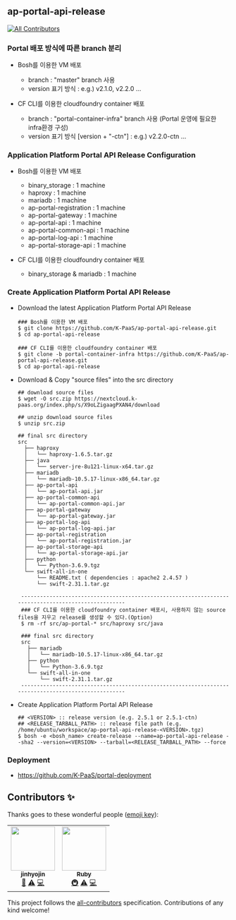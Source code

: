 ## ap-portal-api-release
<!-- ALL-CONTRIBUTORS-BADGE:START - Do not remove or modify this section -->
[![All Contributors](https://img.shields.io/badge/all_contributors-2-orange.svg?style=flat-square)](#contributors-)
<!-- ALL-CONTRIBUTORS-BADGE:END -->

### Portal 배포 방식에 따른 branch 분리
  - Bosh를 이용한 VM 배포
    - branch : "master" branch 사용
    - version 표기 방식 : e.g.) v2.1.0, v2.2.0 ...

  - CF CLI를 이용한 cloudfoundry container 배포
    - branch : "portal-container-infra" branch 사용 (Portal 운영에 필요한 infra환경 구성)
    - version 표기 방식 [version + "-ctn"] : e.g.) v2.2.0-ctn ...

### Application Platform Portal API Release Configuration
  - Bosh를 이용한 VM 배포
    - binary_storage : 1 machine
    - haproxy : 1 machine
    - mariadb : 1 machine
    - ap-portal-registration : 1 machine
    - ap-portal-gateway : 1 machine
    - ap-portal-api : 1 machine
    - ap-portal-common-api : 1 machine
    - ap-portal-log-api : 1 machine
    - ap-portal-storage-api : 1 machine

  - CF CLI를 이용한 cloudfoundry container 배포
    - binary_storage & mariadb : 1 machine

### Create Application Platform Portal API Release
  - Download the latest Application Platform Portal API Release
    ```
    ### Bosh를 이용한 VM 배포
    $ git clone https://github.com/K-PaaS/ap-portal-api-release.git
    $ cd ap-portal-api-release

    ### CF CLI를 이용한 cloudfoundry container 배포
    $ git clone -b portal-container-infra https://github.com/K-PaaS/ap-portal-api-release.git
    $ cd ap-portal-api-release
    ```

  - Download & Copy "source files" into the src directory
    ```
    ## download source files
    $ wget -O src.zip https://nextcloud.k-paas.org/index.php/s/X9oLZigaagPXAN4/download

    ## unzip download source files
    $ unzip src.zip

    ## final src directory
    src
      ├── haproxy
      │   └── haproxy-1.6.5.tar.gz
      ├── java
      │   └── server-jre-8u121-linux-x64.tar.gz
      ├── mariadb
      │   └── mariadb-10.5.17-linux-x86_64.tar.gz
      ├── ap-portal-api
      │   └── ap-portal-api.jar
      ├── ap-portal-common-api
      │   └── ap-portal-common-api.jar
      ├── ap-portal-gateway
      │   └── ap-portal-gateway.jar
      ├── ap-portal-log-api
      │   └── ap-portal-log-api.jar
      ├── ap-portal-registration
      │   └── ap-portal-registration.jar
      ├── ap-portal-storage-api
      │   └── ap-portal-storage-api.jar
      ├── python
      │   └── Python-3.6.9.tgz
      └── swift-all-in-one
          └── README.txt ( dependencies : apache2 2.4.57 )
          └── swift-2.31.1.tar.gz

     ----------------------------------------------------------------------------------------------------
     ### CF CLI를 이용한 cloudfoundry container 배포시, 사용하지 않는 source files을 지우고 release를 생성할 수 있다.(Option)
     $ rm -rf src/ap-portal-* src/haproxy src/java

     ### final src directory
     src
       ├── mariadb
       │   └── mariadb-10.5.17-linux-x86_64.tar.gz
       ├── python
       │   └── Python-3.6.9.tgz
       └── swift-all-in-one
           └── swift-2.31.1.tar.gz
     ----------------------------------------------------------------------------------------------------
    ```
  - Create Application Platform Portal API Release
    ```
    ## <VERSION> :: release version (e.g. 2.5.1 or 2.5.1-ctn)
    ## <RELEASE_TARBALL_PATH> :: release file path (e.g. /home/ubuntu/workspace/ap-portal-api-release-<VERSION>.tgz)
    $ bosh -e <bosh_name> create-release --name=ap-portal-api-release --sha2 --version=<VERSION> --tarball=<RELEASE_TARBALL_PATH> --force
    ```
### Deployment
- https://github.com/K-PaaS/portal-deployment

## Contributors ✨

Thanks goes to these wonderful people ([emoji key](https://allcontributors.org/docs/en/emoji-key)):

<!-- ALL-CONTRIBUTORS-LIST:START - Do not remove or modify this section -->
<!-- prettier-ignore-start -->
<!-- markdownlint-disable -->
<table>
  <tr>
    <td align="center"><a href="https://github.com/jinhyojin"><img src="https://avatars.githubusercontent.com/u/76993633?v=4?s=100" width="100px;" alt=""/><br /><sub><b>jinhyojin</b></sub></a><br /><a href="https://github.com/K-PaaS/ap-portal-api-release/issues?q=author%3Ajinhyojin" title="Bug reports">🐛</a> <a href="https://github.com/K-PaaS/ap-portal-api-release/commits?author=jinhyojin" title="Tests">⚠️</a> <a href="https://github.com/K-PaaS/ap-portal-api-release/commits?author=jinhyojin" title="Code">💻</a></td>
    <td align="center"><a href="https://github.com/okpc579"><img src="https://avatars.githubusercontent.com/u/55691511?v=4?s=100" width="100px;" alt=""/><br /><sub><b>Ruby</b></sub></a><br /><a href="#infra-okpc579" title="Infrastructure (Hosting, Build-Tools, etc)">🚇</a> <a href="https://github.com/K-PaaS/ap-portal-api-release/commits?author=okpc579" title="Tests">⚠️</a> <a href="https://github.com/K-PaaS/ap-portal-api-release/commits?author=okpc579" title="Code">💻</a></td>
  </tr>
</table>

<!-- markdownlint-restore -->
<!-- prettier-ignore-end -->

<!-- ALL-CONTRIBUTORS-LIST:END -->

This project follows the [all-contributors](https://github.com/all-contributors/all-contributors) specification. Contributions of any kind welcome!
